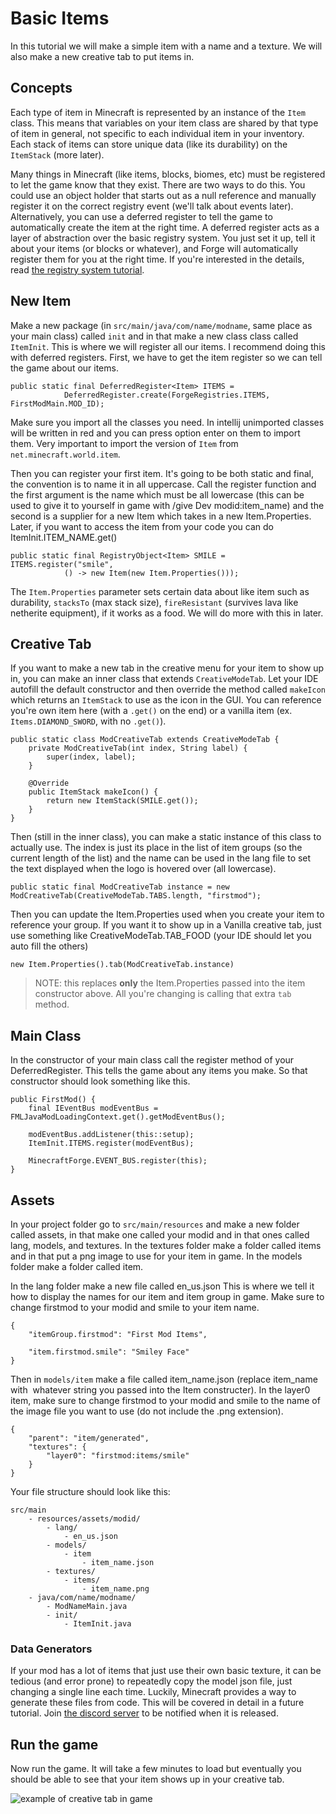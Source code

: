 # Basic Items

In this tutorial we will make a simple item with a name and a texture. We will also make a new creative tab to put items in.

## Concepts 

Each type of item in Minecraft is represented by an instance of the `Item` class. This means that variables on your item class are shared by that type of item in general, not specific to each individual item in your inventory. Each stack of items can store unique data (like its durability) on the `ItemStack` (more later).

Many things in Minecraft (like items, blocks, biomes, etc) must be registered to let the game know that they exist. There are two ways to do this. You could use an object holder that starts out as a null reference and manually register it on the correct registry event (we'll talk about events later). Alternatively, you can use a deferred register to tell the game to automatically create the item at the right time. A deferred register acts as a layer of abstraction over the basic registry system. You just set it up, tell it about your items (or blocks or whatever), and Forge will automatically register them for you at the right time. If you're interested in the details, read [the registry system tutorial](registries).

## New Item

Make a new package (in `src/main/java/com/name/modname`, same place as your main class) called `init` and in that make a new class class called `ItemInit`. This is where we will register all our items. I recommend doing this with deferred registers. First, we have to get the item register so we can tell the game about our items.

    public static final DeferredRegister<Item> ITEMS = 
                DeferredRegister.create(ForgeRegistries.ITEMS, FirstModMain.MOD_ID);
    

Make sure you import all the classes you need. In intellij unimported classes will be written in red and you can press option enter on them to import them. Very important to import the version of `Item` from `net.minecraft.world.item`.

Then you can register your first item. It's going to be both static and final, the convention is to name it in all uppercase. Call the register function and the first argument is the name which must be all lowercase (this can be used to give it to yourself in game with /give Dev modid:item_name) and the second is a supplier for a new Item which takes in a new Item.Properties. Later, if you want to access the item from your code you can do ItemInit.ITEM_NAME.get()

    public static final RegistryObject<Item> SMILE = ITEMS.register("smile",
                () -> new Item(new Item.Properties()));
    

The `Item.Properties` parameter sets certain data about like item such as durability, `stacksTo` (max stack size), `fireResistant` (survives lava like netherite equipment), if it works as a food. We will do more with this in later.

## Creative Tab

If you want to make a new tab in the creative menu for your item to show up in, you can make an inner class that extends `CreativeModeTab`. Let your IDE autofill the default constructor and then override the method called `makeIcon` which returns an `ItemStack` to use as the icon in the GUI. You can reference you're own item here (with a `.get()` on the end) or a vanilla item (ex. `Items.DIAMOND_SWORD`, with no `.get()`).

    public static class ModCreativeTab extends CreativeModeTab {
        private ModCreativeTab(int index, String label) {
            super(index, label);
        }
    
        @Override
        public ItemStack makeIcon() {
            return new ItemStack(SMILE.get());
        }
    }
    

Then (still in the inner class), you can make a static instance of this class to actually use. The index is just its place in the list of item groups (so the current length of the list) and the name can be used in the lang file to set the text displayed when the logo is hovered over (all lowercase).

    public static final ModCreativeTab instance = new ModCreativeTab(CreativeModeTab.TABS.length, "firstmod");
    

Then you can update the Item.Properties used when you create your item to reference your group. If you want it to show up in a Vanilla creative tab, just use something like CreativeModeTab.TAB_FOOD (your IDE should let you auto fill the others)

    new Item.Properties().tab(ModCreativeTab.instance)
    
> NOTE: this replaces **only** the Item.Properties passed into the item constructor above. All you're changing is calling that extra `tab` method. 

## Main Class

In the constructor of your main class call the register method of your DeferredRegister. This tells the game about any items you make. So that constructor should look something like this.

    public FirstMod() {
        final IEventBus modEventBus = FMLJavaModLoadingContext.get().getModEventBus();
    
        modEventBus.addListener(this::setup);
        ItemInit.ITEMS.register(modEventBus);
        
        MinecraftForge.EVENT_BUS.register(this);
    }
    

## Assets

In your project folder go to `src/main/resources` and make a new folder called assets, in that make one called your modid and in that ones called lang, models, and textures. In the textures folder make a folder called items and in that put a png image to use for your item in game. In the models folder make a folder called item.

In the lang folder make a new file called en_us.json This is where we tell it how to display the names for our item and item group in game. Make sure to change firstmod to your modid and smile to your item name.

    {
        "itemGroup.firstmod": "First Mod Items",
    
        "item.firstmod.smile": "Smiley Face"
    } 
    

Then in `models/item` make a file called item_name.json (replace item_name with  whatever string you passed into the Item constructer). In the layer0 item, make sure to change firstmod to your modid and smile to the name of the image file you want to use (do not include the .png extension).

    {
        "parent": "item/generated",
        "textures": {
            "layer0": "firstmod:items/smile"
        }
    } 
    

Your file structure should look like this:

    src/main
        - resources/assets/modid/
            - lang/
                - en_us.json
            - models/
            	- item
                	- item_name.json
            - textures/
                - items/
                    - item_name.png
        - java/com/name/modname/
            - ModNameMain.java
            - init/
                - ItemInit.java
    
### Data Generators 

If your mod has a lot of items that just use their own basic texture, it can be tedious (and error prone) to repeatedly copy the model json file, just changing a single line each time. Luckily, Minecraft provides a way to generate these files from code. This will be covered in detail in a future tutorial. Join [the discord server](/discord) to be notified when it is released. 

## Run the game

Now run the game. It will take a few minutes to load but eventually you should be able to see that your item shows up in your creative tab.

![example of creative tab in game](/img/creative-tab.png)
